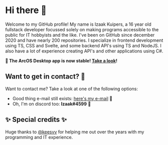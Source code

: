 # Hi there 👋

Welcome to my GitHub profile! My name is Izaak Kuipers, a 16 year old fullstack developer focussed solely on making programs accessible to the public for IT hobbyists and the like. I've been on GitHub since december 2020 and have nearly 200 repositories. I specialize in frontend development using TS, CSS and Svelte, and some backend API's using TS and NodeJS. I also have a lot of experience creating API's and other applications using C#.


<b>
  
🎉 The ArcOS Desktop app is now stable! [Take a look](https://izk-arcos.github.io/)!

</b>

## Want to get in contact? 📧

Want to contact me? Take a look at one of the following options:

- Good thing e-mail still exists: [here's my e-mail](mailto:me@twiserver.nl) 📧
- Oh, I'm on discord too: **Izaak#4599** 💬

## ✨ Special credits ✨

Huge thanks to [@keesvv](https://www.github.com/keesvv) for helping me out over the years with my programming and IT experience.
